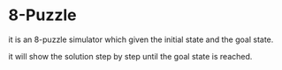 # 8-Puzzle
it is an 8-puzzle simulator which given the initial state and the goal state.

it will show the solution step by step until the goal state is reached.
